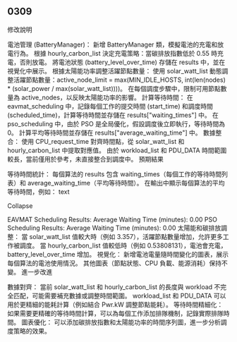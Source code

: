 ## 0309
修改說明

電池管理 (BatteryManager)：
新增 BatteryManager 類，模擬電池的充電和放電行為。
根據 hourly_carbon_list 決定充電策略：當碳排放指數低於 0.55 時充電，否則放電。
將電池狀態 (battery_level_over_time) 存儲在 results 中，並在視覺化中展示。
根據太陽能功率調整活躍節點數量：
使用 solar_watt_list 動態調整活躍節點數量：active_node_limit = max(MIN_IDLE_HOSTS, int(len(nodes) * (solar_power / max(solar_watt_list))))。
在每個調度步驟中，限制可用節點數量為 active_nodes，以反映太陽能功率的影響。
計算等待時間：
在 eavmat_scheduling 中，記錄每個工作的提交時間 (start_time) 和調度時間 (scheduled_time)，計算等待時間並存儲在 results["waiting_times"] 中。
在 pso_scheduling 中，由於 PSO 是全局優化，假設調度後立即執行，等待時間為 0。
計算平均等待時間並存儲在 results["average_waiting_time"] 中。
數據整合：
使用 CPU_request_time 對齊時間點，從 solar_watt_list 和 hourly_carbon_list 中提取對應值。
由於 workload_list 和 PDU_DATA 時間範圍較長，當前僅用於參考，未直接整合到調度中。
預期結果

等待時間統計：
每個算法的 results 包含 waiting_times（每個工作的等待時間列表）和 average_waiting_time（平均等待時間）。
在輸出中顯示每個算法的平均等待時間，例如：
text

Collapse

EAVMAT Scheduling Results:
Average Waiting Time (minutes): 0.00
PSO Scheduling Results:
Average Waiting Time (minutes): 0.00
太陽能和碳排放調整：
當 solar_watt_list 值較大時（例如 3.357），活躍節點數量增加，允許更多工作被調度。
當 hourly_carbon_list 值較低時（例如 0.53808131），電池會充電，battery_level_over_time 增加。
視覺化：
新增電池電量隨時間變化的圖表，展示每個算法的電池使用情況。
其他圖表（節點狀態、CPU 負載、能源消耗）保持不變。
進一步改進

數據對齊：
當前 solar_watt_list 和 hourly_carbon_list 的長度與 workload 不完全匹配，可能需要補充數據或調整時間範圍。
workload_list 和 PDU_DATA 可以用於更精細的能耗計算（例如結合 Pwr.kW 調整節點能耗）。
等待時間精細化：
如果需要更精確的等待時間計算，可以為每個工作添加排隊機制，記錄實際排隊時間。
圖表優化：
可以添加碳排放指數和太陽能功率的時間序列圖，進一步分析調度策略的效果。
